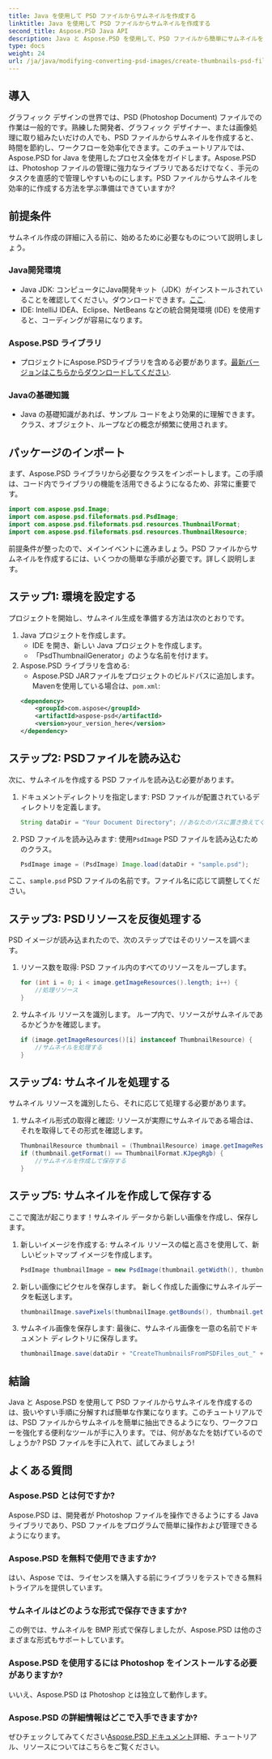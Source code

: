 ```yaml
---
title: Java を使用して PSD ファイルからサムネイルを作成する
linktitle: Java を使用して PSD ファイルからサムネイルを作成する
second_title: Aspose.PSD Java API
description: Java と Aspose.PSD を使用して、PSD ファイルから簡単にサムネイルを作成する方法を学びます。シームレスな画像処理については、ステップバイステップのガイドに従ってください。
type: docs
weight: 24
url: /ja/java/modifying-converting-psd-images/create-thumbnails-psd-files/
---
```

## 導入
グラフィック デザインの世界では、PSD (Photoshop Document) ファイルでの作業は一般的です。熟練した開発者、グラフィック デザイナー、または画像処理に取り組みたいだけの人でも、PSD ファイルからサムネイルを作成すると、時間を節約し、ワークフローを効率化できます。このチュートリアルでは、Aspose.PSD for Java を使用したプロセス全体をガイドします。Aspose.PSD は、Photoshop ファイルの管理に強力なライブラリであるだけでなく、手元のタスクを直感的で管理しやすいものにします。PSD ファイルからサムネイルを効率的に作成する方法を学ぶ準備はできていますか?
## 前提条件
サムネイル作成の詳細に入る前に、始めるために必要なものについて説明しましょう。
### Java開発環境
-  Java JDK: コンピュータにJava開発キット（JDK）がインストールされていることを確認してください。ダウンロードできます。[ここ](https://www.oracle.com/java/technologies/javase-jdk11-downloads.html).
- IDE: IntelliJ IDEA、Eclipse、NetBeans などの統合開発環境 (IDE) を使用すると、コーディングが容易になります。
### Aspose.PSD ライブラリ
- プロジェクトにAspose.PSDライブラリを含める必要があります。[最新バージョンはこちらからダウンロードしてください](https://releases.aspose.com/psd/java/).
### Javaの基礎知識
- Java の基礎知識があれば、サンプル コードをより効果的に理解できます。クラス、オブジェクト、ループなどの概念が頻繁に使用されます。
## パッケージのインポート
まず、Aspose.PSD ライブラリから必要なクラスをインポートします。この手順は、コード内でライブラリの機能を活用できるようになるため、非常に重要です。
```java
import com.aspose.psd.Image;
import com.aspose.psd.fileformats.psd.PsdImage;
import com.aspose.psd.fileformats.psd.resources.ThumbnailFormat;
import com.aspose.psd.fileformats.psd.resources.ThumbnailResource;
```
前提条件が整ったので、メインイベントに進みましょう。PSD ファイルからサムネイルを作成するには、いくつかの簡単な手順が必要です。詳しく説明します。
## ステップ1: 環境を設定する
プロジェクトを開始し、サムネイル生成を準備する方法は次のとおりです。
1. Java プロジェクトを作成します。
   - IDE を開き、新しい Java プロジェクトを作成します。
   - 「PsdThumbnailGenerator」のような名前を付けます。
2. Aspose.PSD ライブラリを含める:
   -  Aspose.PSD JARファイルをプロジェクトのビルドパスに追加します。Mavenを使用している場合は、`pom.xml`:
     ```xml
     <dependency>
         <groupId>com.aspose</groupId>
         <artifactId>aspose-psd</artifactId>
         <version>your_version_here</version>
     </dependency>
     ```
## ステップ2: PSDファイルを読み込む
次に、サムネイルを作成する PSD ファイルを読み込む必要があります。 
1. ドキュメントディレクトリを指定します:
   PSD ファイルが配置されているディレクトリを定義します。
   ```java
   String dataDir = "Your Document Directory"; //あなたのパスに置き換えてください
   ```
2. PSD ファイルを読み込みます:
   使用`PsdImage` PSD ファイルを読み込むためのクラス。
   ```java
   PsdImage image = (PsdImage) Image.load(dataDir + "sample.psd");
   ```
ここ、`sample.psd` PSD ファイルの名前です。ファイル名に応じて調整してください。
## ステップ3: PSDリソースを反復処理する
PSD イメージが読み込まれたので、次のステップではそのリソースを調べます。
1. リソース数を取得:
   PSD ファイル内のすべてのリソースをループします。
   ```java
   for (int i = 0; i < image.getImageResources().length; i++) {
       //処理リソース
   }
   ```
   
2. サムネイル リソースを識別します。
   ループ内で、リソースがサムネイルであるかどうかを確認します。
   ```java
   if (image.getImageResources()[i] instanceof ThumbnailResource) {
       //サムネイルを処理する
   }
   ```
## ステップ4: サムネイルを処理する
サムネイル リソースを識別したら、それに応じて処理する必要があります。
1. サムネイル形式の取得と確認:
   リソースが実際にサムネイルである場合は、それを取得してその形式を確認します。
   ```java
   ThumbnailResource thumbnail = (ThumbnailResource) image.getImageResources()[i];
   if (thumbnail.getFormat() == ThumbnailFormat.KJpegRgb) {
       //サムネイルを作成して保存する
   }
   ```
## ステップ5: サムネイルを作成して保存する
ここで魔法が起こります！サムネイル データから新しい画像を作成し、保存します。
1. 新しいイメージを作成する:
   サムネイル リソースの幅と高さを使用して、新しいビットマップ イメージを作成します。
   ```java
   PsdImage thumbnailImage = new PsdImage(thumbnail.getWidth(), thumbnail.getHeight());
   ```
2. 新しい画像にピクセルを保存します。
   新しく作成した画像にサムネイルデータを転送します。
   ```java
   thumbnailImage.savePixels(thumbnailImage.getBounds(), thumbnail.getThumbnailData());
   ```
3. サムネイル画像を保存します:
   最後に、サムネイル画像を一意の名前でドキュメント ディレクトリに保存します。
   ```java
   thumbnailImage.save(dataDir + "CreateThumbnailsFromPSDFiles_out_" + i + ".bmp");
   ```

## 結論
Java と Aspose.PSD を使用して PSD ファイルからサムネイルを作成するのは、扱いやすい手順に分解すれば簡単な作業になります。このチュートリアルでは、PSD ファイルからサムネイルを簡単に抽出できるようになり、ワークフローを強化する便利なツールが手に入ります。では、何があなたを妨げているのでしょうか? PSD ファイルを手に入れて、試してみましょう!
## よくある質問
### Aspose.PSD とは何ですか?
Aspose.PSD は、開発者が Photoshop ファイルを操作できるようにする Java ライブラリであり、PSD ファイルをプログラムで簡単に操作および管理できるようになります。
### Aspose.PSD を無料で使用できますか?
はい、Aspose では、ライセンスを購入する前にライブラリをテストできる無料トライアルを提供しています。
### サムネイルはどのような形式で保存できますか?
この例では、サムネイルを BMP 形式で保存しましたが、Aspose.PSD は他のさまざまな形式もサポートしています。
### Aspose.PSD を使用するには Photoshop をインストールする必要がありますか?
いいえ、Aspose.PSD は Photoshop とは独立して動作します。
### Aspose.PSD の詳細情報はどこで入手できますか?
ぜひチェックしてみてください[Aspose.PSD ドキュメント](https://reference.aspose.com/psd/java/)詳細、チュートリアル、リソースについてはこちらをご覧ください。